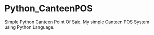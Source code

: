 # Python_CanteenPOS
Simple Python Canteen Point Of Sale.
My simple Canteen POS System using Python Language.

